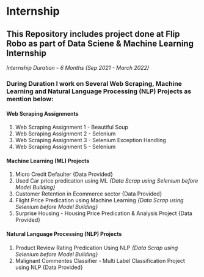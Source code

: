 # Internship
 ## This Repository includes project done at Flip Robo as part of Data Sciene & Machine Learning Internship 
 *Internship Duration - 6 Months (Sep 2021 - March 2022)*
 
 ### **During Duration I work on Several Web Scraping, Machine Learning and Natural Language Processing (NLP) Projects as mention below:**
  #### Web Scraping Assignments
 1. Web Scraping Assignment 1 - Beautiful Soup 
 2. Web Scraping Assignment 2 - Selenium 
 3. Web Scraping Assignment 3 - Selenium Exception Handling
 4. Web Scraping Assignment 5 - Selenium
 
  #### Machine Learning (ML) Projects
  1. Micro Credit Defaulter {Data Provided}
  2. Used Car price predication using ML *{Data Scrap using Selenium before Model Building}*
  3. Customer Retention in Ecommerce sector {Data Provided}
  4. Flight Price Predication using Machine Learning *{Data Scrap using Selenium before Model Building}*
  5. Surprise Housing - Housing Price Predication & Analysis Project {Data Provided}
  
  #### Natural Language Processing (NLP) Projects
  1. Product Review Rating Predication Using NLP *{Data Scrap using Selenium before Model Building}*
  2. Malignant Commentes Classifier - Multi Label Classification Project using NLP {Data Provided}
